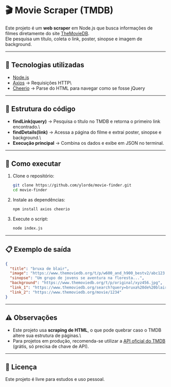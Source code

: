 # 🎬 Movie Scraper (TMDB)

Este projeto é um **web scraper** em Node.js que busca informações de
filmes diretamente do site [TheMovieDB](https://www.themoviedb.org).\
Ele pesquisa um título, coleta o link, poster, sinopse e imagem de
background.

------------------------------------------------------------------------

## 🚀 Tecnologias utilizadas

-   [Node.js](https://nodejs.org/)
-   [Axios](https://axios-http.com/) → Requisições HTTP\
-   [Cheerio](https://cheerio.js.org/) → Parse do HTML para navegar como
    se fosse jQuery

------------------------------------------------------------------------

## 📂 Estrutura do código

-   **findLink(query)** → Pesquisa o título no TMDB e retorna o primeiro
    link encontrado.\
-   **findDetails(link)** → Acessa a página do filme e extrai poster,
    sinopse e background.\
-   **Execução principal** → Combina os dados e exibe em JSON no
    terminal.

------------------------------------------------------------------------

## 🔧 Como executar

1.  Clone o repositório:

    ``` bash
    git clone https://github.com/ylorde/movie-finder.git
    cd movie-finder
    ```

2.  Instale as dependências:

    ``` bash
    npm install axios cheerio
    ```

3.  Execute o script:

    ``` bash
    node index.js
    ```

------------------------------------------------------------------------

## 📋 Exemplo de saída

``` json
{
  "title": "bruxa de blair",
  "image": "https://www.themoviedb.org/t/p/w600_and_h900_bestv2/abc123.jpg",
  "sinopse": "Um grupo de jovens se aventura na floresta...",
  "background": "https://www.themoviedb.org/t/p/original/xyz456.jpg",
  "link_1": "https://www.themoviedb.org/search?query=bruxa%20de%20blair",
  "link_2": "https://www.themoviedb.org/movie/1234"
}
```

------------------------------------------------------------------------

## ⚠️ Observações

-   Este projeto usa **scraping de HTML**, o que pode quebrar caso o
    TMDB altere sua estrutura de páginas.\
-   Para projetos em produção, recomenda-se utilizar a [API oficial do
    TMDB](https://developer.themoviedb.org/reference/intro/getting-started)
    (grátis, só precisa de chave de API).

------------------------------------------------------------------------

## 📜 Licença

Este projeto é livre para estudos e uso pessoal.
